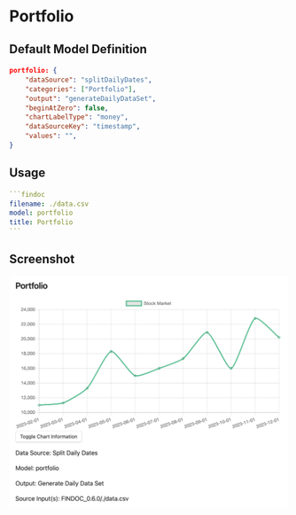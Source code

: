 # Portfolio

## Default Model Definition

```json
portfolio: {
    "dataSource": "splitDailyDates",
    "categories": ["Portfolio"],
    "output": "generateDailyDataSet",
    "beginAtZero": false,
    "chartLabelType": "money",
    "dataSourceKey": "timestamp",
    "values": "",
}
```

## Usage

````yml
```findoc
filename: ./data.csv
model: portfolio
title: Portfolio
```
````

## Screenshot

![Portfolio](/img/models/portfolio.png)
